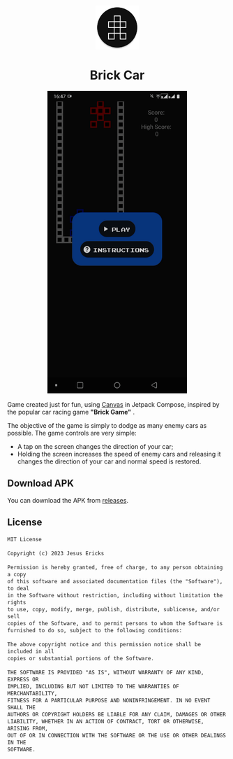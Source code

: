 <p align="center">
  <img src="https://github.com/jsericksk/Brick-Car/raw/main/app/src/main/res/mipmap-xxxhdpi/ic_launcher_round.webp" width="100">
</p>
<h1 align="center">
  Brick Car
</h1>

<p align="center">
  <img src="screenshots/demo.gif" width="320" height="691" />
</p>

Game created just for fun, using [Canvas](https://developer.android.com/jetpack/compose/graphics/draw/overview) in Jetpack Compose, inspired by the popular car racing game **"Brick Game"** .

The objective of the game is simply to dodge as many enemy cars as possible. The game controls are very simple:
- A tap on the screen changes the direction of your car;
- Holding the screen increases the speed of enemy cars and releasing it changes the direction of your car and normal speed is restored.

## Download APK

You can download the APK from [releases](https://github.com/jsericksk/Brick-Car/releases).

## License

```
MIT License

Copyright (c) 2023 Jesus Ericks

Permission is hereby granted, free of charge, to any person obtaining a copy
of this software and associated documentation files (the "Software"), to deal
in the Software without restriction, including without limitation the rights
to use, copy, modify, merge, publish, distribute, sublicense, and/or sell
copies of the Software, and to permit persons to whom the Software is
furnished to do so, subject to the following conditions:

The above copyright notice and this permission notice shall be included in all
copies or substantial portions of the Software.

THE SOFTWARE IS PROVIDED "AS IS", WITHOUT WARRANTY OF ANY KIND, EXPRESS OR
IMPLIED, INCLUDING BUT NOT LIMITED TO THE WARRANTIES OF MERCHANTABILITY,
FITNESS FOR A PARTICULAR PURPOSE AND NONINFRINGEMENT. IN NO EVENT SHALL THE
AUTHORS OR COPYRIGHT HOLDERS BE LIABLE FOR ANY CLAIM, DAMAGES OR OTHER
LIABILITY, WHETHER IN AN ACTION OF CONTRACT, TORT OR OTHERWISE, ARISING FROM,
OUT OF OR IN CONNECTION WITH THE SOFTWARE OR THE USE OR OTHER DEALINGS IN THE
SOFTWARE.
```
